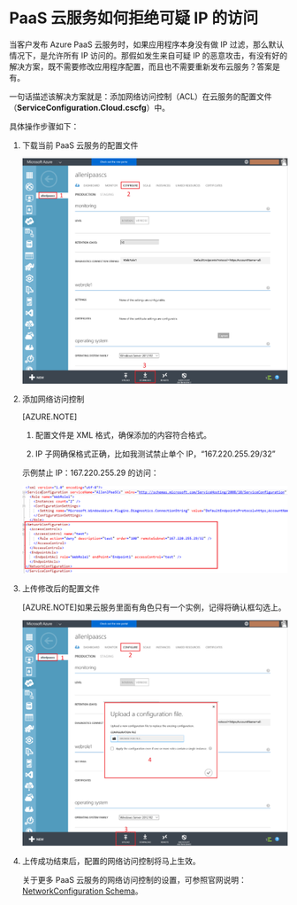 <properties
    pageTitle="PaaS云服务如何拒绝可疑 IP 的访问"
    description="PaaS云服务如何拒绝可疑 IP 的访问"
    service=""
    resource="cloudservices"
    authors="Allan Li"
    displayOrder=""
    selfHelpType=""
    supportTopicIds=""
    productPesIds=""
    resourceTags="Cloud Services, PaaS, IP Filter"
    cloudEnvironments="MoonCake" />
<tags
    ms.service="cloud-services-aog"
    ms.date=""
    wacn.date="03/27/2017" />
# PaaS 云服务如何拒绝可疑 IP 的访问

当客户发布 Azure PaaS 云服务时，如果应用程序本身没有做 IP 过滤，那么默认情况下，是允许所有 IP 访问的。那假如发生来自可疑 IP 的恶意攻击，有没有好的解决方案，既不需要修改应用程序配置，而且也不需要重新发布云服务？答案是有。

一句话描述该解决方案就是：添加网络访问控制（ACL）在云服务的配置文件（**ServiceConfiguration.Cloud.cscfg**）中。

具体操作步骤如下：

1. 下载当前 PaaS 云服务的配置文件

    ![configure](./media/aog-cloud-services-howto-ip-filter/configure.png)

2. 添加网络访问控制

    [AZURE.NOTE]
    1. 配置文件是 XML 格式，确保添加的内容符合格式。<p>
    2. IP 子网确保格式正确，比如我测试禁止单个 IP，“167.220.255.29/32”

    示例禁止 IP：167.220.255.29 的访问：

    ![networkconfiguration](./media/aog-cloud-services-howto-ip-filter/networkconfiguration.png)

3. 上传修改后的配置文件

    [AZURE.NOTE]如果云服务里面有角色只有一个实例，记得将确认框勾选上。

    ![upload-a-configuration-file](./media/aog-cloud-services-howto-ip-filter/upload-a-configuration-file.png)

4.	上传成功结束后，配置的网络访问控制将马上生效。

    关于更多 PaaS 云服务的网络访问控制的设置，可参照官网说明：[NetworkConfiguration Schema](https://msdn.microsoft.com/library/en-us/JJ156091.aspx)。
